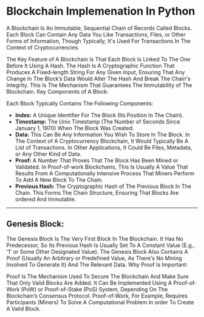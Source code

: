 # Blockchain Implemenation In Python

A Blockchain Is An Immutable, Sequential Chain of Records Called Blocks. Each Block Can Contain Any Data You Like Transactions, Files, or Other Forms of Information, Though Typically, It's Used For Transactions In The Context of Cryptocurrencies.

The Key Feature of A Blockchain Is That Each Block Is Linked To The One Before It Using A Hash. The Hash Is A Cryptographic Function That Produces A Fixed-length String For Any Given Input, Ensuring That Any Change In The Block’s Data Would Alter The Hash And Break The Chain's Integrity. This Is The Mechanism That Guarantees The Immutability of The Blockchain.
Key Components of A Block:

Each Block Typically Contains The Following Components:
- **Index:** A Unique Identifier For The Block (Its Position In The Chain).
- **Timestamp:** The Unix Timestamp (The Number of Seconds Since January 1, 1970) When The Block Was Created.
- **Data:** This Can Be Any Information You Wish To Store In The Block. In The Context of A Cryptocurrency Blockchain, It Would Typically Be A List of Transactions. In Other Applications, It Could Be Files, Metadata, or Any Other Kind of Data.
- **Proof:** A Number That Proves That The Block Has Been Mined or Validated. In Proof-of-work Blockchains, This Is Usually A Value That Results From A Computationally Intensive Process That Miners Perform To Add A New Block To The Chain.
- **Previous Hash:** The Cryptographic Hash of The Previous Block In The Chain. This Forms The Chain Structure, Ensuring That Blocks Are ordered And Immutable.

---
## Genesis Block:

The Genesis Block Is The Very First Block In The Blockchain. It Has No Predecessor, So Its Previous Hash Is Usually Set To A Constant Value (E.g., '1' or Some Other Designated Value). The Genesis Block Also Contains A Proof (Usually An Arbitrary or Predefined Value, As There's No Mining Involved To Generate It) And The Relevant Data.
Why Proof Is Important:

Proof Is The Mechanism Used To Secure The Blockchain And Make Sure That Only Valid Blocks Are Added. It Can Be Implemented Using A Proof-of-Work (PoW) or Proof-of-Stake (PoS) System, Depending On The Blockchain’s Consensus Protocol. Proof-of-Work, For Example, Requires Participants (Miners) To Solve A Computational Problem In order To Create A Valid Block.